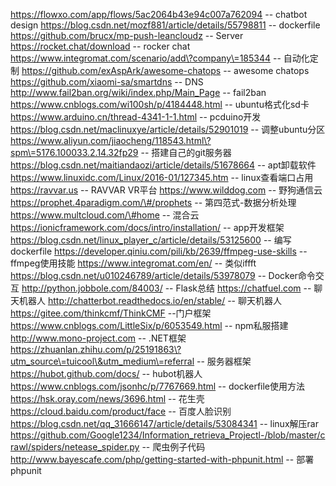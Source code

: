 https://flowxo.com/app/flows/5ac2064b43e94c007a762094 -- chatbot design
https://blog.csdn.net/mozf881/article/details/55798811 -- dockerfile
https://github.com/brucx/mp-push-leancloudz -- Server
https://rocket.chat/download -- rocker chat
https://www.integromat.com/scenario/add\?company\=185344 -- 自动化定制
https://github.com/exAspArk/awesome-chatops -- awesome chatops
https://github.com/xiaomi-sa/smartdns -- DNS
http://www.fail2ban.org/wiki/index.php/Main_Page -- fail2ban
https://www.cnblogs.com/wi100sh/p/4184448.html -- ubuntu格式化sd卡
https://www.arduino.cn/thread-4341-1-1.html -- pcduino开发
https://blog.csdn.net/maclinuxye/article/details/52901019 -- 调整ubuntu分区
https://www.aliyun.com/jiaocheng/118543.html\?spm\=5176.100033.2.14.32fp29 -- 搭建自己的git服务器
https://blog.csdn.net/maitiandaozi/article/details/51678664 -- apt卸载软件
https://www.linuxidc.com/Linux/2016-01/127345.htm -- linux查看端口占用
https://ravvar.us -- RAVVAR VR平台
https://www.wilddog.com -- 野狗通信云
https://prophet.4paradigm.com/\#/prophets -- 第四范式-数据分析处理
https://www.multcloud.com/\#home -- 混合云
https://ionicframework.com/docs/intro/installation/ -- app开发框架
https://blog.csdn.net/linux_player_c/article/details/53125600 -- 编写dockerfile
https://developer.qiniu.com/pili/kb/2639/ffmpeg-use-skills -- ffmpeg使用技能
https://www.integromat.com/en/ -- 类似iffft
https://blog.csdn.net/u010246789/article/details/53978079 -- Docker命令交互
http://python.jobbole.com/84003/ -- Flask总结
https://chatfuel.com -- 聊天机器人
http://chatterbot.readthedocs.io/en/stable/ -- 聊天机器人
https://gitee.com/thinkcmf/ThinkCMF --门户框架
https://www.cnblogs.com/LittleSix/p/6053549.html -- npm私服搭建
http://www.mono-project.com -- .NET框架
https://zhuanlan.zhihu.com/p/25191863\?utm_source\=tuicool\&utm_medium\=referral -- 服务器框架
https://hubot.github.com/docs/ -- hubot机器人
https://www.cnblogs.com/jsonhc/p/7767669.html -- dockerfile使用方法
https://hsk.oray.com/news/3696.html -- 花生壳
https://cloud.baidu.com/product/face -- 百度人脸识别
https://blog.csdn.net/qq_31666147/article/details/53084341 -- linux解压rar
https://github.com/Google1234/Information_retrieva_Projectl-/blob/master/crawl/spiders/netease_spider.py -- 爬虫例子代码
http://www.bayescafe.com/php/getting-started-with-phpunit.html -- 部署phpunit
